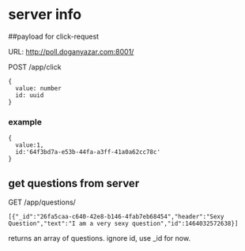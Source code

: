 # server info
##payload for click-request

URL: http://poll.doganyazar.com:8001/

POST /app/click
```
{
  value: number
  id: uuid
}
```
### example
```
{ 
  value:1,
  id:'64f3bd7a-e53b-44fa-a3ff-41a0a62cc78c'
}
```

## get questions from server
GET /app/questions/
```
[{"_id":"26fa5caa-c640-42e8-b146-4fab7eb68454","header":"Sexy Question","text":"I am a very sexy question","id":1464032572638}]
```
returns an array of questions.
ignore id, use _id for now.
